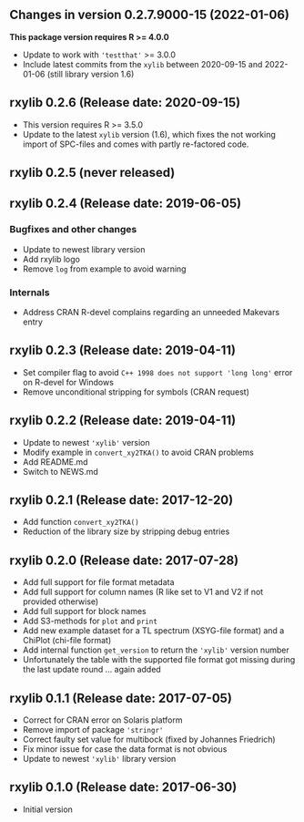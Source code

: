 




<!-- NEWS.md was auto-generated by NEWS.Rmd. Please DO NOT edit by hand!-->

## Changes in version 0.2.7.9000-15 (2022-01-06)

**This package version requires R \>= 4.0.0**

-   Update to work with `'testthat'` \>= 3.0.0
-   Include latest commits from the `xylib` between 2020-09-15 and
    2022-01-06 (still library version 1.6)

## rxylib 0.2.6 (Release date: 2020-09-15)

-   This version requires R \>= 3.5.0
-   Update to the latest `xylib` version (1.6), which fixes the not
    working import of SPC-files and comes with partly re-factored code.

## rxylib 0.2.5 (never released)

## rxylib 0.2.4 (Release date: 2019-06-05)

### Bugfixes and other changes

-   Update to newest library version
-   Add rxylib logo
-   Remove `log` from example to avoid warning

### Internals

-   Address CRAN R-devel complains regarding an unneeded Makevars entry

## rxylib 0.2.3 (Release date: 2019-04-11)

-   Set compiler flag to avoid `C++ 1998 does not support 'long long'`
    error on R-devel for Windows
-   Remove unconditional stripping for symbols (CRAN request)

## rxylib 0.2.2 (Release date: 2019-04-11)

-   Update to newest `'xylib'` version
-   Modify example in `convert_xy2TKA()` to avoid CRAN problems
-   Add README.md
-   Switch to NEWS.md

## rxylib 0.2.1 (Release date: 2017-12-20)

-   Add function `convert_xy2TKA()`
-   Reduction of the library size by stripping debug entries

## rxylib 0.2.0 (Release date: 2017-07-28)

-   Add full support for file format metadata
-   Add full support for column names (R like set to V1 and V2 if not
    provided otherwise)
-   Add full support for block names
-   Add S3-methods for `plot` and `print`
-   Add new example dataset for a TL spectrum (XSYG-file format) and a
    ChiPlot (chi-file format)
-   Add internal function `get_version` to return the `'xylib'` version
    number
-   Unfortunately the table with the supported file format got missing
    during the last update round … again added

## rxylib 0.1.1 (Release date: 2017-07-05)

-   Correct for CRAN error on Solaris platform
-   Remove import of package `'stringr'`
-   Correct faulty set value for multibock (fixed by Johannes Friedrich)
-   Fix minor issue for case the data format is not obvious
-   Update to newest `'xylib'` library version

## rxylib 0.1.0 (Release date: 2017-06-30)

-   Initial version
